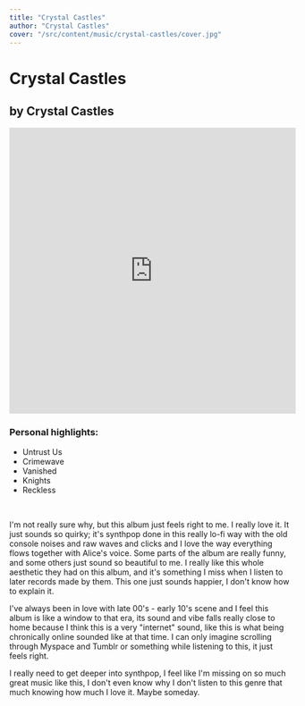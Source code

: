```yaml
---
title: "Crystal Castles"
author: "Crystal Castles"
cover: "/src/content/music/crystal-castles/cover.jpg"
---
```

<h1 class="album-page-title">Crystal Castles</h1>
<h2 class="album-page-author">by Crystal Castles</h2>
<iframe class="album-page-video" width="512px" height="512px" src="https://www.youtube.com/embed/91CgneMIe_A?si=2b05Had4ZUlmZ7u0" frameborder="0" allow="accelerometer; clipboard-write; encrypted-media; gyroscope; picture-in-picture"></iframe>

### Personal highlights:
* Untrust Us
* Crimewave
* Vanished
* Knights
* Reckless

<br>

I'm not really sure why, but this album just feels right to me. I really love it. It just sounds so quirky; it's synthpop done in this really lo-fi way with the old console noises and raw waves and clicks and I love the way everything flows together with Alice's voice. Some parts of the album are really funny, and some others just sound so beautiful to me. I really like this whole aesthetic they had on this album, and it's something I miss when I listen to later records made by them. This one just sounds happier, I don't know how to explain it.

I've always been in love with late 00's - early 10's scene and I feel this album is like a window to that era, its sound and vibe falls really close to home because I think this is a very "internet" sound, like this is what being chronically online sounded like at that time. I can only imagine scrolling through Myspace and Tumblr or something while listening to this, it just feels right.

I really need to get deeper into synthpop, I feel like I'm missing on so much great music like this, I don't even know why I don't listen to this genre that much knowing how much I love it. Maybe someday.